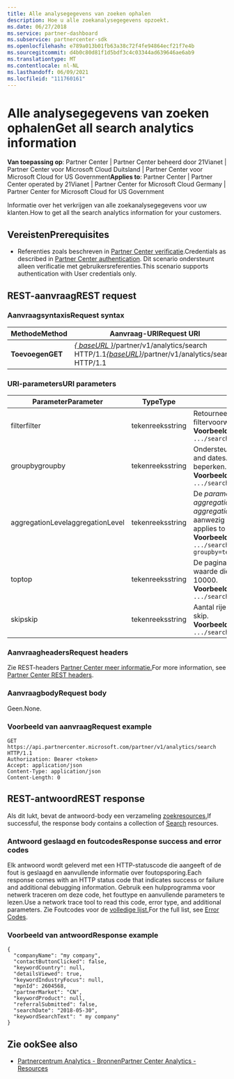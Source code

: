 ```yaml
---
title: Alle analysegegevens van zoeken ophalen
description: Hoe u alle zoekanalysegegevens opzoekt.
ms.date: 06/27/2018
ms.service: partner-dashboard
ms.subservice: partnercenter-sdk
ms.openlocfilehash: e789a013b01fb63a38c72f4fe94864ecf21f7e4b
ms.sourcegitcommit: d4b0c80d81f1d5bdf3c4c03344ad639646ae6ab9
ms.translationtype: MT
ms.contentlocale: nl-NL
ms.lasthandoff: 06/09/2021
ms.locfileid: "111760161"
---
```

# <a name="get-all-search-analytics-information"></a><span data-ttu-id="4ea9d-103">Alle analysegegevens van zoeken ophalen</span><span class="sxs-lookup"><span data-stu-id="4ea9d-103">Get all search analytics information</span></span>

<span data-ttu-id="4ea9d-104">**Van toepassing op**: Partner Center | Partner Center beheerd door 21Vianet | Partner Center voor Microsoft Cloud Duitsland | Partner Center voor Microsoft Cloud for US Government</span><span class="sxs-lookup"><span data-stu-id="4ea9d-104">**Applies to**: Partner Center | Partner Center operated by 21Vianet | Partner Center for Microsoft Cloud Germany | Partner Center for Microsoft Cloud for US Government</span></span>

<span data-ttu-id="4ea9d-105">Informatie over het verkrijgen van alle zoekanalysegegevens voor uw klanten.</span><span class="sxs-lookup"><span data-stu-id="4ea9d-105">How to get all the search analytics information for your customers.</span></span>

## <a name="prerequisites"></a><span data-ttu-id="4ea9d-106">Vereisten</span><span class="sxs-lookup"><span data-stu-id="4ea9d-106">Prerequisites</span></span>

- <span data-ttu-id="4ea9d-107">Referenties zoals beschreven in [Partner Center verificatie](partner-center-authentication.md).</span><span class="sxs-lookup"><span data-stu-id="4ea9d-107">Credentials as described in [Partner Center authentication](partner-center-authentication.md).</span></span> <span data-ttu-id="4ea9d-108">Dit scenario ondersteunt alleen verificatie met gebruikersreferenties.</span><span class="sxs-lookup"><span data-stu-id="4ea9d-108">This scenario supports authentication with User credentials only.</span></span>

## <a name="rest-request"></a><span data-ttu-id="4ea9d-109">REST-aanvraag</span><span class="sxs-lookup"><span data-stu-id="4ea9d-109">REST request</span></span>

### <a name="request-syntax"></a><span data-ttu-id="4ea9d-110">Aanvraagsyntaxis</span><span class="sxs-lookup"><span data-stu-id="4ea9d-110">Request syntax</span></span>

| <span data-ttu-id="4ea9d-111">Methode</span><span class="sxs-lookup"><span data-stu-id="4ea9d-111">Method</span></span>  | <span data-ttu-id="4ea9d-112">Aanvraag-URI</span><span class="sxs-lookup"><span data-stu-id="4ea9d-112">Request URI</span></span> |
|---------|-------------|
| <span data-ttu-id="4ea9d-113">**Toevoegen**</span><span class="sxs-lookup"><span data-stu-id="4ea9d-113">**GET**</span></span> | <span data-ttu-id="4ea9d-114">[*\{ baseURL \}*](partner-center-rest-urls.md)/partner/v1/analytics/search HTTP/1.1</span><span class="sxs-lookup"><span data-stu-id="4ea9d-114">[*\{baseURL\}*](partner-center-rest-urls.md)/partner/v1/analytics/search HTTP/1.1</span></span> |

### <a name="uri-parameters"></a><span data-ttu-id="4ea9d-115">URI-parameters</span><span class="sxs-lookup"><span data-stu-id="4ea9d-115">URI parameters</span></span>

|    <span data-ttu-id="4ea9d-116">Parameter</span><span class="sxs-lookup"><span data-stu-id="4ea9d-116">Parameter</span></span>     |  <span data-ttu-id="4ea9d-117">Type</span><span class="sxs-lookup"><span data-stu-id="4ea9d-117">Type</span></span>  |                                                                                                                   <span data-ttu-id="4ea9d-118">Beschrijving</span><span class="sxs-lookup"><span data-stu-id="4ea9d-118">Description</span></span>                                                                                                                    |
|------------------|--------|--------------------------------------------------------------------------------------------------------------------------------------------------------------------------------------------------------------------------------------------------|
|      <span data-ttu-id="4ea9d-119">filter</span><span class="sxs-lookup"><span data-stu-id="4ea9d-119">filter</span></span>      | <span data-ttu-id="4ea9d-120">tekenreeks</span><span class="sxs-lookup"><span data-stu-id="4ea9d-120">string</span></span> |                                                                     <span data-ttu-id="4ea9d-121">Retourneert gegevens die overeenkomen met de filtervoorwaarde.</span><span class="sxs-lookup"><span data-stu-id="4ea9d-121">Returns data matching the filter condition.</span></span> </br> <span data-ttu-id="4ea9d-122">**Voorbeeld:**</span><span class="sxs-lookup"><span data-stu-id="4ea9d-122">**Example:**</span></span></br> `.../search?filter=field eq 'value'`                                                                     |
|     <span data-ttu-id="4ea9d-123">groupby</span><span class="sxs-lookup"><span data-stu-id="4ea9d-123">groupby</span></span>      | <span data-ttu-id="4ea9d-124">tekenreeks</span><span class="sxs-lookup"><span data-stu-id="4ea9d-124">string</span></span> |                                         <span data-ttu-id="4ea9d-125">Ondersteunt zowel voorwaarden als datums.</span><span class="sxs-lookup"><span data-stu-id="4ea9d-125">Supports both terms and dates.</span></span> <span data-ttu-id="4ea9d-126">Kortcircuitlogica om het aantal buckets te beperken.</span><span class="sxs-lookup"><span data-stu-id="4ea9d-126">Short circuit logic to limit the number of buckets.</span></span> </br> <span data-ttu-id="4ea9d-127">**Voorbeeld:**</span><span class="sxs-lookup"><span data-stu-id="4ea9d-127">**Example:**</span></span></br> `.../search?groupby=termField1,dateField1,termField2`                                         |
| <span data-ttu-id="4ea9d-128">aggregationLevel</span><span class="sxs-lookup"><span data-stu-id="4ea9d-128">aggregationLevel</span></span> | <span data-ttu-id="4ea9d-129">tekenreeks</span><span class="sxs-lookup"><span data-stu-id="4ea9d-129">string</span></span> | <span data-ttu-id="4ea9d-130">De *parameter aggregationLevel* vereist een *groupby*.</span><span class="sxs-lookup"><span data-stu-id="4ea9d-130">The *aggregationLevel* parameter requires a *groupby*.</span></span> <span data-ttu-id="4ea9d-131">De *parameter aggregationLevel* is van toepassing op alle datumvelden die aanwezig zijn in *de groupby*.</span><span class="sxs-lookup"><span data-stu-id="4ea9d-131">The *aggregationLevel* parameter applies to all date fields present in the *groupby*.</span></span> </br> <span data-ttu-id="4ea9d-132">**Voorbeeld:**</span><span class="sxs-lookup"><span data-stu-id="4ea9d-132">**Example:**</span></span></br>  `.../search?groupby=termField1,dateField1,termField2&aggregationLevel=day` |
|       <span data-ttu-id="4ea9d-133">top</span><span class="sxs-lookup"><span data-stu-id="4ea9d-133">top</span></span>        | <span data-ttu-id="4ea9d-134">tekenreeks</span><span class="sxs-lookup"><span data-stu-id="4ea9d-134">string</span></span> |                                                                     <span data-ttu-id="4ea9d-135">De paginalimiet is 10000.</span><span class="sxs-lookup"><span data-stu-id="4ea9d-135">The page limit is 10000.</span></span> <span data-ttu-id="4ea9d-136">Neemt een waarde die kleiner is dan 10000.</span><span class="sxs-lookup"><span data-stu-id="4ea9d-136">Takes any value less than 10000.</span></span>  </br> <span data-ttu-id="4ea9d-137">**Voorbeeld:**</span><span class="sxs-lookup"><span data-stu-id="4ea9d-137">**Example:**</span></span></br>  `.../search?top=100`                                                                     |
|       <span data-ttu-id="4ea9d-138">skip</span><span class="sxs-lookup"><span data-stu-id="4ea9d-138">skip</span></span>       | <span data-ttu-id="4ea9d-139">tekenreeks</span><span class="sxs-lookup"><span data-stu-id="4ea9d-139">string</span></span> |                                                                                  <span data-ttu-id="4ea9d-140">Aantal rijen dat moet worden overgeslagen.</span><span class="sxs-lookup"><span data-stu-id="4ea9d-140">Number of rows to skip.</span></span> </br> <span data-ttu-id="4ea9d-141">**Voorbeeld:**</span><span class="sxs-lookup"><span data-stu-id="4ea9d-141">**Example:**</span></span></br> `.../search?top=100&skip=100`                                                                                   |

### <a name="request-headers"></a><span data-ttu-id="4ea9d-142">Aanvraagheaders</span><span class="sxs-lookup"><span data-stu-id="4ea9d-142">Request headers</span></span>

<span data-ttu-id="4ea9d-143">Zie REST-headers [Partner Center meer informatie.](headers.md)</span><span class="sxs-lookup"><span data-stu-id="4ea9d-143">For more information, see [Partner Center REST headers](headers.md).</span></span>

### <a name="request-body"></a><span data-ttu-id="4ea9d-144">Aanvraagbody</span><span class="sxs-lookup"><span data-stu-id="4ea9d-144">Request body</span></span>

<span data-ttu-id="4ea9d-145">Geen.</span><span class="sxs-lookup"><span data-stu-id="4ea9d-145">None.</span></span>

### <a name="request-example"></a><span data-ttu-id="4ea9d-146">Voorbeeld van aanvraag</span><span class="sxs-lookup"><span data-stu-id="4ea9d-146">Request example</span></span>

```http
GET https://api.partnercenter.microsoft.com/partner/v1/analytics/search HTTP/1.1
Authorization: Bearer <token>
Accept: application/json
Content-Type: application/json
Content-Length: 0
```

## <a name="rest-response"></a><span data-ttu-id="4ea9d-147">REST-antwoord</span><span class="sxs-lookup"><span data-stu-id="4ea9d-147">REST response</span></span>

<span data-ttu-id="4ea9d-148">Als dit lukt, bevat de antwoord-body een verzameling [zoekresources.](partner-center-analytics-resources.md#search-resource)</span><span class="sxs-lookup"><span data-stu-id="4ea9d-148">If successful, the response body contains a collection of [Search](partner-center-analytics-resources.md#search-resource) resources.</span></span>

### <a name="response-success-and-error-codes"></a><span data-ttu-id="4ea9d-149">Antwoord geslaagd en foutcodes</span><span class="sxs-lookup"><span data-stu-id="4ea9d-149">Response success and error codes</span></span>

<span data-ttu-id="4ea9d-150">Elk antwoord wordt geleverd met een HTTP-statuscode die aangeeft of de fout is geslaagd en aanvullende informatie over foutopsporing.</span><span class="sxs-lookup"><span data-stu-id="4ea9d-150">Each response comes with an HTTP status code that indicates success or failure and additional debugging information.</span></span> <span data-ttu-id="4ea9d-151">Gebruik een hulpprogramma voor netwerk traceren om deze code, het fouttype en aanvullende parameters te lezen.</span><span class="sxs-lookup"><span data-stu-id="4ea9d-151">Use a network trace tool to read this code, error type, and additional parameters.</span></span> <span data-ttu-id="4ea9d-152">Zie Foutcodes voor de [volledige lijst.](error-codes.md)</span><span class="sxs-lookup"><span data-stu-id="4ea9d-152">For the full list, see [Error Codes](error-codes.md).</span></span>

### <a name="response-example"></a><span data-ttu-id="4ea9d-153">Voorbeeld van antwoord</span><span class="sxs-lookup"><span data-stu-id="4ea9d-153">Response example</span></span>

```http
{
  "companyName": "my company",
  "contactButtonClicked": false,
  "keywordCountry": null,
  "detailsViewed": true,
  "keywordIndustryFocus": null,
  "mpnId": 2604568,
  "partnerMarket": "CN",
  "keywordProduct": null,
  "referralSubmitted": false,
  "searchDate": "2018-05-30",
  "keywordSearchText": " my company"
}
```

## <a name="see-also"></a><span data-ttu-id="4ea9d-154">Zie ook</span><span class="sxs-lookup"><span data-stu-id="4ea9d-154">See also</span></span>

- [<span data-ttu-id="4ea9d-155">Partnercentrum Analytics - Bronnen</span><span class="sxs-lookup"><span data-stu-id="4ea9d-155">Partner Center Analytics - Resources</span></span>](partner-center-analytics-resources.md)
